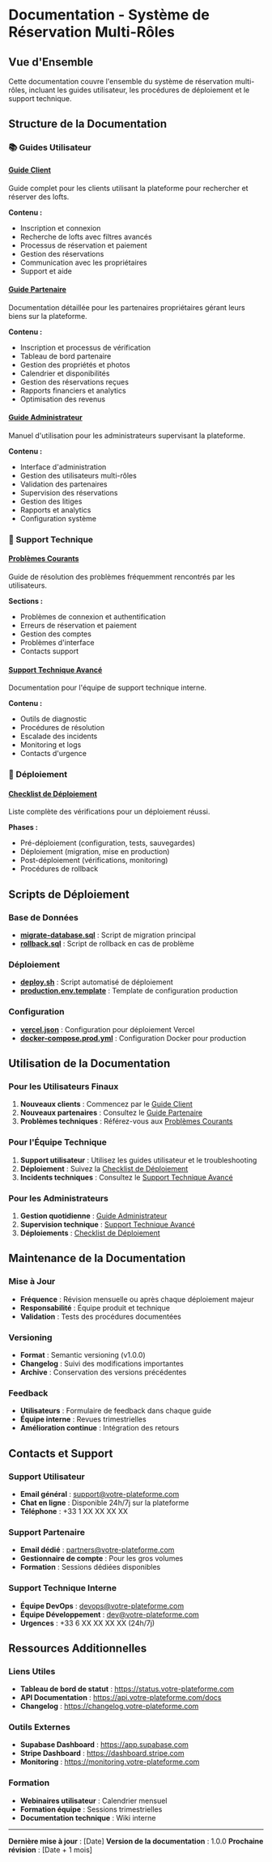 # Documentation - Système de Réservation Multi-Rôles

## Vue d'Ensemble

Cette documentation couvre l'ensemble du système de réservation multi-rôles, incluant les guides utilisateur, les procédures de déploiement et le support technique.

## Structure de la Documentation

### 📚 Guides Utilisateur

#### [Guide Client](./user-guides/client-guide.md)
Guide complet pour les clients utilisant la plateforme pour rechercher et réserver des lofts.

**Contenu :**
- Inscription et connexion
- Recherche de lofts avec filtres avancés
- Processus de réservation et paiement
- Gestion des réservations
- Communication avec les propriétaires
- Support et aide

#### [Guide Partenaire](./user-guides/partner-guide.md)
Documentation détaillée pour les partenaires propriétaires gérant leurs biens sur la plateforme.

**Contenu :**
- Inscription et processus de vérification
- Tableau de bord partenaire
- Gestion des propriétés et photos
- Calendrier et disponibilités
- Gestion des réservations reçues
- Rapports financiers et analytics
- Optimisation des revenus

#### [Guide Administrateur](./user-guides/admin-guide.md)
Manuel d'utilisation pour les administrateurs supervisant la plateforme.

**Contenu :**
- Interface d'administration
- Gestion des utilisateurs multi-rôles
- Validation des partenaires
- Supervision des réservations
- Gestion des litiges
- Rapports et analytics
- Configuration système

### 🔧 Support Technique

#### [Problèmes Courants](./troubleshooting/common-issues.md)
Guide de résolution des problèmes fréquemment rencontrés par les utilisateurs.

**Sections :**
- Problèmes de connexion et authentification
- Erreurs de réservation et paiement
- Gestion des comptes
- Problèmes d'interface
- Contacts support

#### [Support Technique Avancé](./troubleshooting/technical-support.md)
Documentation pour l'équipe de support technique interne.

**Contenu :**
- Outils de diagnostic
- Procédures de résolution
- Escalade des incidents
- Monitoring et logs
- Contacts d'urgence

### 🚀 Déploiement

#### [Checklist de Déploiement](./deployment/deployment-checklist.md)
Liste complète des vérifications pour un déploiement réussi.

**Phases :**
- Pré-déploiement (configuration, tests, sauvegardes)
- Déploiement (migration, mise en production)
- Post-déploiement (vérifications, monitoring)
- Procédures de rollback

## Scripts de Déploiement

### Base de Données

- **[migrate-database.sql](../scripts/deploy/migrate-database.sql)** : Script de migration principal
- **[rollback.sql](../scripts/deploy/rollback.sql)** : Script de rollback en cas de problème

### Déploiement

- **[deploy.sh](../scripts/deploy/deploy.sh)** : Script automatisé de déploiement
- **[production.env.template](../scripts/deploy/production.env.template)** : Template de configuration production

### Configuration

- **[vercel.json](../scripts/deploy/vercel.json)** : Configuration pour déploiement Vercel
- **[docker-compose.prod.yml](../scripts/deploy/docker-compose.prod.yml)** : Configuration Docker pour production

## Utilisation de la Documentation

### Pour les Utilisateurs Finaux

1. **Nouveaux clients** : Commencez par le [Guide Client](./user-guides/client-guide.md)
2. **Nouveaux partenaires** : Consultez le [Guide Partenaire](./user-guides/partner-guide.md)
3. **Problèmes techniques** : Référez-vous aux [Problèmes Courants](./troubleshooting/common-issues.md)

### Pour l'Équipe Technique

1. **Support utilisateur** : Utilisez les guides utilisateur et le troubleshooting
2. **Déploiement** : Suivez la [Checklist de Déploiement](./deployment/deployment-checklist.md)
3. **Incidents techniques** : Consultez le [Support Technique Avancé](./troubleshooting/technical-support.md)

### Pour les Administrateurs

1. **Gestion quotidienne** : [Guide Administrateur](./user-guides/admin-guide.md)
2. **Supervision technique** : [Support Technique Avancé](./troubleshooting/technical-support.md)
3. **Déploiements** : [Checklist de Déploiement](./deployment/deployment-checklist.md)

## Maintenance de la Documentation

### Mise à Jour

- **Fréquence** : Révision mensuelle ou après chaque déploiement majeur
- **Responsabilité** : Équipe produit et technique
- **Validation** : Tests des procédures documentées

### Versioning

- **Format** : Semantic versioning (v1.0.0)
- **Changelog** : Suivi des modifications importantes
- **Archive** : Conservation des versions précédentes

### Feedback

- **Utilisateurs** : Formulaire de feedback dans chaque guide
- **Équipe interne** : Revues trimestrielles
- **Amélioration continue** : Intégration des retours

## Contacts et Support

### Support Utilisateur

- **Email général** : support@votre-plateforme.com
- **Chat en ligne** : Disponible 24h/7j sur la plateforme
- **Téléphone** : +33 1 XX XX XX XX

### Support Partenaire

- **Email dédié** : partners@votre-plateforme.com
- **Gestionnaire de compte** : Pour les gros volumes
- **Formation** : Sessions dédiées disponibles

### Support Technique Interne

- **Équipe DevOps** : devops@votre-plateforme.com
- **Équipe Développement** : dev@votre-plateforme.com
- **Urgences** : +33 6 XX XX XX XX (24h/7j)

## Ressources Additionnelles

### Liens Utiles

- **Tableau de bord de statut** : https://status.votre-plateforme.com
- **API Documentation** : https://api.votre-plateforme.com/docs
- **Changelog** : https://changelog.votre-plateforme.com

### Outils Externes

- **Supabase Dashboard** : https://app.supabase.com
- **Stripe Dashboard** : https://dashboard.stripe.com
- **Monitoring** : https://monitoring.votre-plateforme.com

### Formation

- **Webinaires utilisateur** : Calendrier mensuel
- **Formation équipe** : Sessions trimestrielles
- **Documentation technique** : Wiki interne

---

**Dernière mise à jour** : [Date]
**Version de la documentation** : 1.0.0
**Prochaine révision** : [Date + 1 mois]